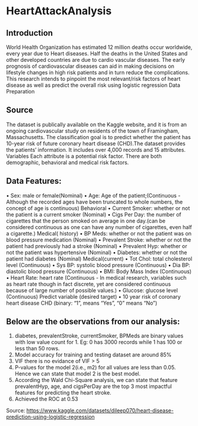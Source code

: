 # HeartAttackAnalysis
## Introduction
World Health Organization has estimated 12 million deaths occur worldwide, every year due to Heart diseases. Half the deaths in the United States and other developed countries are due to cardio vascular diseases. The early prognosis of cardiovascular diseases can aid in making decisions on lifestyle changes in high risk patients and in turn reduce the complications. This research intends to pinpoint the most relevant/risk factors of heart disease as well as predict the overall risk using logistic regression
Data Preparation

## Source
The dataset is publically available on the Kaggle website, and it is from an ongoing cardiovascular study on residents of the town of Framingham, Massachusetts. The classification goal is to predict whether the patient has 10-year risk of future coronary heart disease (CHD).The dataset provides the patients’ information. It includes over 4,000 records and 15 attributes.
Variables
Each attribute is a potential risk factor. There are both demographic, behavioral and medical risk factors.

## Data Features:
• Sex: male or female(Nominal)
• Age: Age of the patient;(Continuous - Although the recorded ages have been truncated to whole numbers, the concept of age is continuous)
Behavioral
• Current Smoker: whether or not the patient is a current smoker (Nominal)
• Cigs Per Day: the number of cigarettes that the person smoked on average in one day.(can be considered continuous as one can have any number of cigarettes, even half a cigarette.)
Medical( history)
• BP Meds: whether or not the patient was on blood pressure medication (Nominal)
• Prevalent Stroke: whether or not the patient had previously had a stroke (Nominal)
• Prevalent Hyp: whether or not the patient was hypertensive (Nominal)
• Diabetes: whether or not the patient had diabetes (Nominal)
Medical(current)
• Tot Chol: total cholesterol level (Continuous)
• Sys BP: systolic blood pressure (Continuous)
• Dia BP: diastolic blood pressure (Continuous)
• BMI: Body Mass Index (Continuous)
• Heart Rate: heart rate (Continuous - In medical research, variables such as heart rate though in fact discrete, yet are considered continuous because of large number of possible values.)
• Glucose: glucose level (Continuous)
Predict variable (desired target)
• 10 year risk of coronary heart disease CHD (binary: “1”, means “Yes”, “0” means “No”)

## Below are the observations from our analysis:
1. diabetes, prevalentStroke, currentSmoker, BPMeds are binary values with low value count for 1. Eg: 0 has 3000 records while 1 has 100 or less than 50 rows.
2. Model accuracy for training and testing dataset are around 85%
3. VIF there is no evidance of VIF > 5
4. P-values for the model 2(i.e., m2) for all values are less than 0.05. Hence we can state that model 2 is the best model.
5. According the Wald Chi-Square analysis, we can state that feature prevalentHyp, age, and cigsPerDay are the top 3 most impactful features for predicting the heart stroke.
6. Achieved the ROC at 0.53

Source: https://www.kaggle.com/datasets/dileep070/heart-disease-prediction-using-logistic-regression
